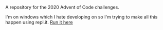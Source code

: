 A repository for the 2020 Advent of Code challenges.

I'm on windows which I hate developing on so I'm trying to make all this happen using repl.it. [Run it here](https://repl.it/@Deseao/adventofcode)
